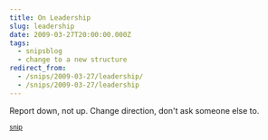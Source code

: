 ```yaml
---
title: On Leadership
slug: leadership
date: 2009-03-27T20:00:00.000Z
tags:
  - snipsblog
  - change to a new structure
redirect_from:
  - /snips/2009-03-27/leadership/
  - /snips/2009-03-27/leadership
---
```

Report down, not up.
Change direction, don't ask someone else to.

<small>[snip](https://github.com/isaacs/snips)</small>
